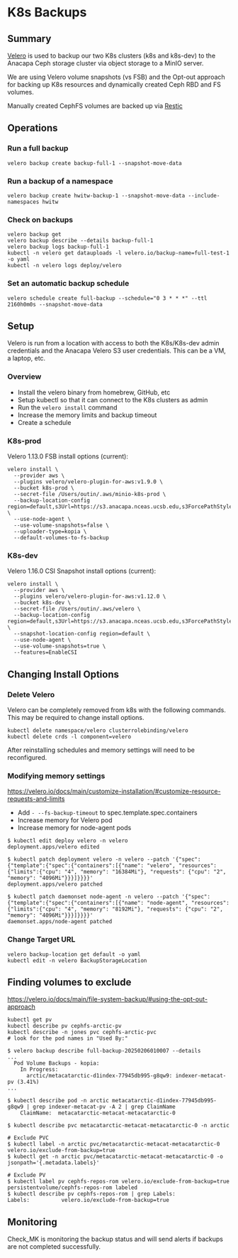 # K8s Backups
## Summary
[Velero](https://velero.io) is used to backup our two K8s clusters (k8s and k8s-dev) to the Anacapa Ceph storage cluster via object storage to a MinIO server.

We are using Velero volume snapshots (vs FSB) and the Opt-out approach for backing up K8s resources and dynamically created Ceph RBD and FS volumes. 

Manually created CephFS volumes are backed up via [Restic](https://github.nceas.ucsb.edu/NCEAS/Computing/blob/master/restic.md)


## Operations
### Run a full backup
```
velero backup create backup-full-1 --snapshot-move-data
```

### Run a backup of a namespace
```
velero backup create hwitw-backup-1 --snapshot-move-data --include-namespaces hwitw
```

### Check on backups
```
velero backup get
velero backup describe --details backup-full-1 
velero backup logs backup-full-1
kubectl -n velero get datauploads -l velero.io/backup-name=full-test-1 -o yaml
kubectl -n velero logs deploy/velero
```

### Set an automatic backup schedule
```
velero schedule create full-backup --schedule="0 3 * * *" --ttl 2160h0m0s --snapshot-move-data
```


## Setup
Velero is run from a location with access to both the K8s/K8s-dev admin credentials and the Anacapa Velero S3 user credentials. This can be a VM, a laptop, etc. 

### Overview
- Install the velero binary from homebrew, GitHub, etc
- Setup kubectl so that it can connect to the K8s clusters as admin
- Run the `velero install` command
- Increase the memory limits and backup timeout
- Create a schedule


### K8s-prod
Velero 1.13.0 FSB install options (current):
```
velero install \
  --provider aws \
  --plugins velero/velero-plugin-for-aws:v1.9.0 \
  --bucket k8s-prod \
  --secret-file /Users/outin/.aws/minio-k8s-prod \
  --backup-location-config region=default,s3Url=https://s3.anacapa.nceas.ucsb.edu,s3ForcePathStyle=true \
  --use-node-agent \
  --use-volume-snapshots=false \
  --uploader-type=kopia \
  --default-volumes-to-fs-backup
```

### K8s-dev
Velero 1.16.0 CSI Snapshot install options (current):
```
velero install \
  --provider aws \
  --plugins velero/velero-plugin-for-aws:v1.12.0 \
  --bucket k8s-dev \
  --secret-file /Users/outin/.aws/velero \
  --backup-location-config region=default,s3Url=https://s3.anacapa.nceas.ucsb.edu,s3ForcePathStyle=true \
  --snapshot-location-config region=default \
  --use-node-agent \
  --use-volume-snapshots=true \
  --features=EnableCSI
```


## Changing Install Options

### Delete Velero 
Velero can be completely removed from k8s with the following commands. This may be required to change install options.

```
kubectl delete namespace/velero clusterrolebinding/velero
kubectl delete crds -l component=velero
```
After reinstalling schedules and memory settings will need to be reconfigured.


### Modifying memory settings

https://velero.io/docs/main/customize-installation/#customize-resource-requests-and-limits
- Add `- --fs-backup-timeout` to spec.template.spec.containers
- Increase memory for Velero pod
- Increase memory for node-agent pods

```console
$ kubectl edit deploy velero -n velero
deployment.apps/velero edited

$ kubectl patch deployment velero -n velero --patch '{"spec":{"template":{"spec":{"containers":[{"name": "velero", "resources": {"limits":{"cpu": "4", "memory": "16384Mi"}, "requests": {"cpu": "2", "memory": "4096Mi"}}}]}}}}'
deployment.apps/velero patched

$ kubectl patch daemonset node-agent -n velero --patch '{"spec":{"template":{"spec":{"containers":[{"name": "node-agent", "resources": {"limits":{"cpu": "4", "memory": "8192Mi"}, "requests": {"cpu": "2", "memory": "4096Mi"}}}]}}}}'
daemonset.apps/node-agent patched
```

### Change Target URL

```
velero backup-location get default -o yaml
kubectl edit -n velero BackupStorageLocation
```


## Finding volumes to exclude

https://velero.io/docs/main/file-system-backup/#using-the-opt-out-approach

```
kubectl get pv
kubectl describe pv cephfs-arctic-pv
kubectl describe -n jones pvc cephfs-arctic-pvc
# look for the pod names in "Used By:"
```

```
$ velero backup describe full-backup-20250206010007 --details
...
  Pod Volume Backups - kopia:
    In Progress:
      arctic/metacatarctic-d1index-77945db995-g8qw9: indexer-metacat-pv (3.41%)
...

$ kubectl describe pod -n arctic metacatarctic-d1index-77945db995-g8qw9 | grep indexer-metacat-pv -A 2 | grep ClaimName
    ClaimName:  metacatarctic-metacat-metacatarctic-0

$ kubectl describe pvc metacatarctic-metacat-metacatarctic-0 -n arctic

# Exclude PVC
$ kubectl label -n arctic pvc/metacatarctic-metacat-metacatarctic-0 velero.io/exclude-from-backup=true
$ kubectl get -n arctic pvc/metacatarctic-metacat-metacatarctic-0 -o jsonpath='{.metadata.labels}'

# Exclude PV
$ kubectl label pv cephfs-repos-rom velero.io/exclude-from-backup=true
persistentvolume/cephfs-repos-rom labeled
$ kubectl describe pv cephfs-repos-rom | grep Labels:
Labels:          velero.io/exclude-from-backup=true
```

## Monitoring
Check_MK is monitoring the backup status and will send alerts if backups are not completed successfully.
